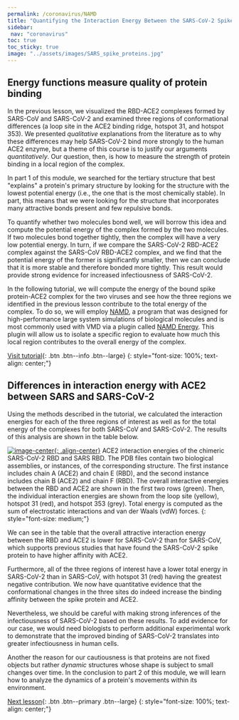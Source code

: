 ```yaml
---
permalink: /coronavirus/NAMD
title: "Quantifying the Interaction Energy Between the SARS-CoV-2 Spike Protein and ACE2"
sidebar:
 nav: "coronavirus"
toc: true
toc_sticky: true
image: "../assets/images/SARS_spike_proteins.jpg"
---
```


## Energy functions measure quality of protein binding

In the previous lesson, we visualized the RBD-ACE2 complexes formed by SARS-CoV and SARS-CoV-2 and examined three regions of conformational differences (a loop site in the ACE2 binding ridge, hotspot 31, and hotspot 353). We presented *qualitative* explanations from the literature as to why these differences may help SARS-CoV-2 bind more strongly to the human ACE2 enzyme, but a theme of this course is to justify our arguments *quantitatively*. Our question, then, is how to measure the strength of protein binding in a local region of the complex.

In part 1 of this module, we searched for the tertiary structure that best "explains" a protein's primary structure by looking for the structure with the lowest potential energy (i.e., the one that is the most chemically stable). In part, this means that we were looking for the structure that incorporates many attractive bonds present and few repulsive bonds.

To quantify whether two molecules bond well, we will borrow this idea and compute the potential energy of the complex formed by the two molecules. If two molecules bond together tightly, then the complex will have a very low potential energy. In turn, if we compare the SARS-CoV-2 RBD-ACE2 complex against the SARS-CoV RBD-ACE2 complex, and we find that the potential energy of the former is significantly smaller, then we can conclude that it is more stable and therefore bonded more tightly. This result would provide strong evidence for increased infectiousness of SARS-CoV-2.

In the following tutorial, we will compute the energy of the bound spike protein-ACE2 complex for the two viruses and see how the three regions we identified in the previous lesson contribute to the total energy of the complex. To do so, we will employ <a href="https://www.ks.uiuc.edu/Research/namd/" target="_blank">NAMD</a>, a program that was designed for high-performance large system simulations of biological molecules and is most commonly used with VMD via a plugin called <a href="https://www.ks.uiuc.edu/Research/vmd/plugins/namdenergy/" target="_blank">NAMD Energy</a>. This plugin will allow us to isolate a specific region to evaluate how much this local region contributes to the overall energy of the complex.

[Visit tutorial](tutorial_NAMD){: .btn .btn--info .btn--large}
{: style="font-size: 100%; text-align: center;"}

## Differences in interaction energy with ACE2 between SARS and SARS-CoV-2

Using the methods described in the tutorial, we calculated the interaction energies for each of the three regions of interest as well as for the total energy of the complexes for both SARS-CoV and SARS-CoV-2. The results of this analysis are shown in the table below.

[![image-center](../assets/images/600px/NAMDEnergy2.png){: .align-center}](../assets/images/NAMDEnergy2.png)
ACE2 interaction energies of the chimeric SARS-CoV-2 RBD and SARS RBD. The PDB files contain two biological assemblies, or instances, of the corresponding structure. The first instance includes chain A (ACE2) and chain E (RBD), and the second instance includes chain B (ACE2) and chain F (RBD). The overall interactive energies between the RBD and ACE2 are shown in the first two rows (green). Then, the individual interaction energies are shown from the loop site (yellow), hotspot 31 (red), and hotspot 353 (grey). Total energy is computed as the sum of electrostatic interactions and van der Waals (vdW) forces.
{: style="font-size: medium;"}

We can see in the table that the overall attractive interaction energy between the RBD and ACE2 is lower for SARS-CoV-2 than for SARS-CoV, which supports previous studies that have found the SARS-CoV-2 spike protein to have higher affinity with ACE2.

Furthermore, all of the three regions of interest have a lower total energy in SARS-CoV-2 than in SARS-CoV, with hotspot 31 (red) having the greatest negative contribution. We now have quantitative evidence that the conformational changes in the three sites do indeed increase the binding affinity between the spike protein and ACE2.

Nevertheless, we should be careful with making strong inferences of the infectiousness of SARS-CoV-2 based on these results. To add evidence for our case, we would need biologists to perform additional experimental work to demonstrate that the improved binding of SARS-CoV-2 translates into greater infectiousness in human cells.

Another the reason for our cautiousness is that proteins are not fixed objects but rather *dynamic* structures whose shape is subject to small changes over time. In the conclusion to part 2 of this module, we will learn how to analyze the dynamics of a protein's movements within its environment.

[Next lesson](conclusion_part_2){: .btn .btn--primary .btn--large}
{: style="font-size: 100%; text-align: center;"}

[^TCBG]: https://www.ks.uiuc.edu/Research/namd/2.9/ug/node22.html
